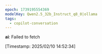 ```yaml
---
epoch: 1739195554369
modelKey: Qwen2.5_32b_Instruct_q8_0|ollama
tags:
  - copilot-conversation
---
```


**ai**: Failed to fetch


[Timestamp: 2025/02/10 14:52:34]